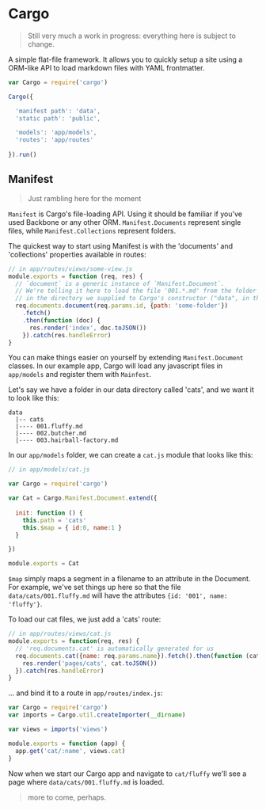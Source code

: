 Cargo
=====

> Still very much a work in progress: everything here is subject
> to change.

A simple flat-file framework. It allows you to quickly setup a 
site using a ORM-like API to load markdown files with
YAML frontmatter.

```javascript
var Cargo = require('cargo')

Cargo({

  'manifest path': 'data',
  'static path': 'public',

  'models': 'app/models',
  'routes': 'app/routes'
  
}).run()

```

Manifest
--------
> Just rambling here for the moment

`Manifest` is Cargo's file-loading API. Using it should be familiar
if you've used Backbone or any other ORM. `Manifest.Documents` represent
single files, while `Manifest.Collections` represent folders.

The quickest way to start using Manifest is with the 'documents' and 'collections'
properties available in routes:

```javascript
// in app/routes/views/some-view.js
module.exports = function (req, res) {
  // `document` is a generic instance of `Manifest.Document`.
  // We're telling it here to load the file '001.*.md' from the folder 'some-folder'
  // in the directory we supplied to Cargo's constructor ("data", in this case)
  req.documents.document(req.params.id, {path: 'some-folder'})
    .fetch()
    .then(function (doc) {
      res.render('index', doc.toJSON())
    }).catch(res.handleError)
}
```

You can make things easier on yourself by extending `Manifest.Document` classes. In our
example app, Cargo will load any javascript files in `app/models` and register them
with `Mainfest`.

Let's say we have a folder in our data directory called 'cats', and we want it to look like
this:

```
data
  |-- cats
  |---- 001.fluffy.md
  |---- 002.butcher.md
  |---- 003.hairball-factory.md
```

In our `app/models` folder, we can create a `cat.js` module that looks like this:

```javascript
// in app/models/cat.js

var Cargo = require('cargo')

var Cat = Cargo.Manifest.Document.extend({
  
  init: function () {
    this.path = 'cats'
    this.$map = { id:0, name:1 }
  }

})

module.exports = Cat

```

`$map` simply maps a segment in a filename to an attribute in the Document. For
example, we've set things up here so that the file `data/cats/001.fluffy.md` will
have the attributes `{id: '001', name: 'fluffy'}`.

To load our cat files, we just add a 'cats' route:

```javascript
// in app/routes/views/cat.js
module.exports = function(req, res) {
  // 'req.documents.cat' is automatically generated for us
  req.documents.cat({name: req.params.name}).fetch().then(function (cat) {
    res.render('pages/cats', cat.toJSON())
  }).catch(res.handleError)
}
```

... and bind it to a route in `app/routes/index.js`:

```javascript
var Cargo = require('cargo')
var imports = Cargo.util.createImporter(__dirname)

var views = imports('views')

module.exports = function (app) {
  app.get('cat/:name', views.cat)
}
```

Now when we start our Cargo app and navigate to `cat/fluffy` we'll
see a page where `data/cats/001.fluffy.md` is loaded.

> more to come, perhaps.
